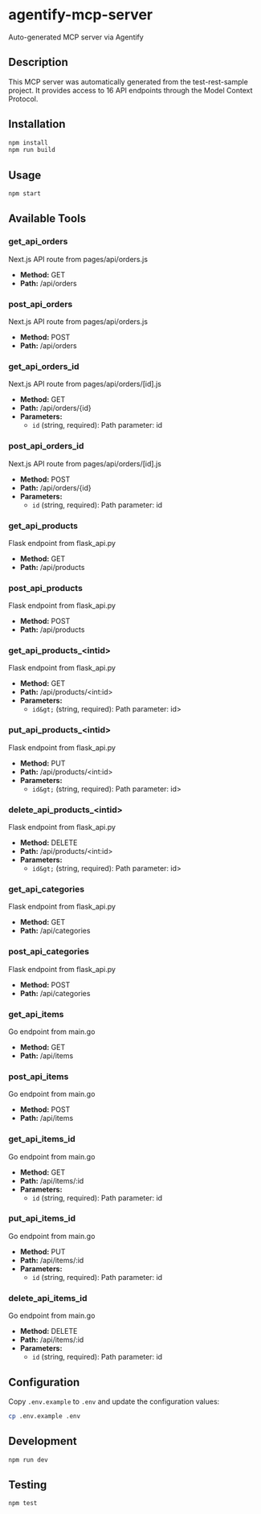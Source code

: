 # agentify-mcp-server

Auto-generated MCP server via Agentify

## Description

This MCP server was automatically generated from the test-rest-sample project.
It provides access to 16 API endpoints through the Model Context Protocol.

## Installation

```bash
npm install
npm run build
```

## Usage

```bash
npm start
```

## Available Tools

### get_api_orders

Next.js API route from pages/api/orders.js

- **Method:** GET
- **Path:** /api/orders

### post_api_orders

Next.js API route from pages/api/orders.js

- **Method:** POST
- **Path:** /api/orders

### get_api_orders_id

Next.js API route from pages/api/orders/[id].js

- **Method:** GET
- **Path:** /api/orders/{id}
- **Parameters:**
  - `id` (string, required): Path parameter: id

### post_api_orders_id

Next.js API route from pages/api/orders/[id].js

- **Method:** POST
- **Path:** /api/orders/{id}
- **Parameters:**
  - `id` (string, required): Path parameter: id

### get_api_products

Flask endpoint from flask_api.py

- **Method:** GET
- **Path:** /api/products

### post_api_products

Flask endpoint from flask_api.py

- **Method:** POST
- **Path:** /api/products

### get_api_products_&lt;intid&gt;

Flask endpoint from flask_api.py

- **Method:** GET
- **Path:** /api/products/&lt;int:id&gt;
- **Parameters:**
  - `id&gt;` (string, required): Path parameter: id&gt;

### put_api_products_&lt;intid&gt;

Flask endpoint from flask_api.py

- **Method:** PUT
- **Path:** /api/products/&lt;int:id&gt;
- **Parameters:**
  - `id&gt;` (string, required): Path parameter: id&gt;

### delete_api_products_&lt;intid&gt;

Flask endpoint from flask_api.py

- **Method:** DELETE
- **Path:** /api/products/&lt;int:id&gt;
- **Parameters:**
  - `id&gt;` (string, required): Path parameter: id&gt;

### get_api_categories

Flask endpoint from flask_api.py

- **Method:** GET
- **Path:** /api/categories

### post_api_categories

Flask endpoint from flask_api.py

- **Method:** POST
- **Path:** /api/categories

### get_api_items

Go endpoint from main.go

- **Method:** GET
- **Path:** /api/items

### post_api_items

Go endpoint from main.go

- **Method:** POST
- **Path:** /api/items

### get_api_items_id

Go endpoint from main.go

- **Method:** GET
- **Path:** /api/items/:id
- **Parameters:**
  - `id` (string, required): Path parameter: id

### put_api_items_id

Go endpoint from main.go

- **Method:** PUT
- **Path:** /api/items/:id
- **Parameters:**
  - `id` (string, required): Path parameter: id

### delete_api_items_id

Go endpoint from main.go

- **Method:** DELETE
- **Path:** /api/items/:id
- **Parameters:**
  - `id` (string, required): Path parameter: id


## Configuration

Copy `.env.example` to `.env` and update the configuration values:

```bash
cp .env.example .env
```

## Development

```bash
npm run dev
```

## Testing

```bash
npm test
```
